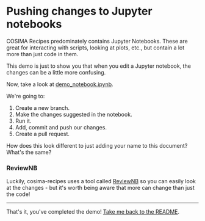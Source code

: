 # Pushing changes to Jupyter notebooks

COSIMA Recipes predominately contains Jupyter Notebooks. These are great for interacting with scripts, looking at plots, etc., but contain a lot more than just code in them. 

This demo is just to show you that when you edit a Jupyter notebook, the changes can be a little more confusing.

Now, take a look at [demo_notebook.ipynb](demo_notebook.ipynb).

We're going to:
1. Create a new branch.
2. Make the changes suggested in the notebook.
3. Run it.
4. Add, commit and push our changes.
5. Create a pull request.

How does this look different to just adding your name to this document? What's the same?


### ReviewNB

Luckily, cosima-recipes uses a tool called [ReviewNB](https://www.reviewnb.com/) so you can easily look at the changes - but it's worth being aware that more can change than just the code!


___

That's it, you've completed the demo! 
[Take me back to the README](README.md).